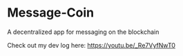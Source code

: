 # Message-Coin
A decentralized app for messaging on the blockchain

Check out my dev log here:
https://youtu.be/_Re7VyfNwT0
